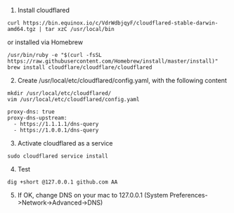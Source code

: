 1) Install cloudflared

```
curl https://bin.equinox.io/c/VdrWdbjqyF/cloudflared-stable-darwin-amd64.tgz | tar xzC /usr/local/bin
```

or installed via Homebrew

```
/usr/bin/ruby -e "$(curl -fsSL https://raw.githubusercontent.com/Homebrew/install/master/install)"
brew install cloudflare/cloudflare/cloudflared
```

2) Create /usr/local/etc/cloudflared/config.yaml, with the following content

```
mkdir /usr/local/etc/cloudflared/
vim /usr/local/etc/cloudflared/config.yaml
```


```
proxy-dns: true
proxy-dns-upstream:
  - https://1.1.1.1/dns-query
  - https://1.0.0.1/dns-query
```

3) Activate cloudflared as a service

```
sudo cloudflared service install
```

4) Test
```
dig +short @127.0.0.1 github.com AA
```
5) If OK, change DNS on your mac to 127.0.0.1 (System Preferences->Network->Advanced->DNS)

